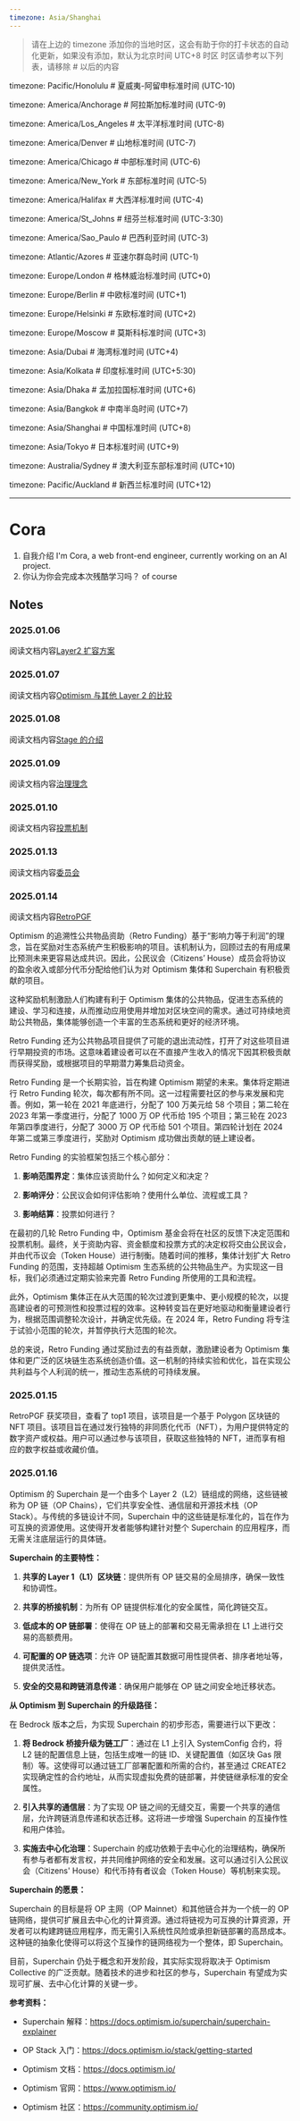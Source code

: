 ```yaml
---
timezone: Asia/Shanghai
---
```


> 请在上边的 timezone 添加你的当地时区，这会有助于你的打卡状态的自动化更新，如果没有添加，默认为北京时间 UTC+8 时区
> 时区请参考以下列表，请移除 # 以后的内容

timezone: Pacific/Honolulu # 夏威夷-阿留申标准时间 (UTC-10)

timezone: America/Anchorage # 阿拉斯加标准时间 (UTC-9)

timezone: America/Los_Angeles # 太平洋标准时间 (UTC-8)

timezone: America/Denver # 山地标准时间 (UTC-7)

timezone: America/Chicago # 中部标准时间 (UTC-6)

timezone: America/New_York # 东部标准时间 (UTC-5)

timezone: America/Halifax # 大西洋标准时间 (UTC-4)

timezone: America/St_Johns # 纽芬兰标准时间 (UTC-3:30)

timezone: America/Sao_Paulo # 巴西利亚时间 (UTC-3)

timezone: Atlantic/Azores # 亚速尔群岛时间 (UTC-1)

timezone: Europe/London # 格林威治标准时间 (UTC+0)

timezone: Europe/Berlin # 中欧标准时间 (UTC+1)

timezone: Europe/Helsinki # 东欧标准时间 (UTC+2)

timezone: Europe/Moscow # 莫斯科标准时间 (UTC+3)

timezone: Asia/Dubai # 海湾标准时间 (UTC+4)

timezone: Asia/Kolkata # 印度标准时间 (UTC+5:30)

timezone: Asia/Dhaka # 孟加拉国标准时间 (UTC+6)

timezone: Asia/Bangkok # 中南半岛时间 (UTC+7)

timezone: Asia/Shanghai # 中国标准时间 (UTC+8)

timezone: Asia/Tokyo # 日本标准时间 (UTC+9)

timezone: Australia/Sydney # 澳大利亚东部标准时间 (UTC+10)

timezone: Pacific/Auckland # 新西兰标准时间 (UTC+12)

---

# Cora

1. 自我介绍
   I'm Cora, a web front-end engineer, currently working on an AI project.
2. 你认为你会完成本次残酷学习吗？
   of course

## Notes

<!-- Content_START -->

### 2025.01.06

阅读文档内容[Layer2 扩容方案](https://docs.optimism.io/stack/rollup/overview)

### 2025.01.07

阅读文档内容[Optimism 与其他 Layer 2 的比较](https://learnblockchain.cn/article/3703)

### 2025.01.08

阅读文档内容[Stage 的介绍](https://medium.com/l2beat/introducing-stages-a-framework-to-evaluate-rollups-maturity-d290bb22befe)

### 2025.01.09

阅读文档内容[治理理念](https://community.optimism.io/welcome/welcome-overview)

### 2025.01.10

阅读文档内容[投票机制](https://github.com/ethereum-optimism/OPerating-manual/blob/main/manual.md)

### 2025.01.13

阅读文档内容[委员会](https://gov.optimism.io/search?q=council)

### 2025.01.14

阅读文档内容[RetroPGF](https://community.optimism.io/citizens-house/how-retro-funding-works)

Optimism 的追溯性公共物品资助（Retro Funding）基于“影响力等于利润”的理念，旨在奖励对生态系统产生积极影响的项目。该机制认为，回顾过去的有用成果比预测未来更容易达成共识。因此，公民议会（Citizens’ House）成员会将协议的盈余收入或部分代币分配给他们认为对 Optimism 集体和 Superchain 有积极贡献的项目。

这种奖励机制激励人们构建有利于 Optimism 集体的公共物品，促进生态系统的建设、学习和连接，从而推动应用使用并增加对区块空间的需求。通过可持续地资助公共物品，集体能够创造一个丰富的生态系统和更好的经济环境。

Retro Funding 还为公共物品项目提供了可能的退出流动性，打开了对这些项目进行早期投资的市场。这意味着建设者可以在不直接产生收入的情况下因其积极贡献而获得奖励，或根据项目的早期潜力筹集启动资金。

Retro Funding 是一个长期实验，旨在构建 Optimism 期望的未来。集体将定期进行 Retro Funding 轮次，每次都有所不同。这一过程需要社区的参与来发展和完善。例如，第一轮在 2021 年底进行，分配了 100 万美元给 58 个项目；第二轮在 2023 年第一季度进行，分配了 1000 万 OP 代币给 195 个项目；第三轮在 2023 年第四季度进行，分配了 3000 万 OP 代币给 501 个项目。第四轮计划在 2024 年第二或第三季度进行，奖励对 Optimism 成功做出贡献的链上建设者。

Retro Funding 的实验框架包括三个核心部分：

1. **影响范围界定**：集体应该资助什么？如何定义和决定？

2. **影响评分**：公民议会如何评估影响？使用什么单位、流程或工具？

3. **影响结算**：投票如何进行？

在最初的几轮 Retro Funding 中，Optimism 基金会将在社区的反馈下决定范围和投票机制。最终，关于资助内容、资金额度和投票方式的决定权将交由公民议会，并由代币议会（Token House）进行制衡。随着时间的推移，集体计划扩大 Retro Funding 的范围，支持超越 Optimism 生态系统的公共物品生产。为实现这一目标，我们必须通过定期实验来完善 Retro Funding 所使用的工具和流程。

此外，Optimism 集体正在从大范围的轮次过渡到更集中、更小规模的轮次，以提高建设者的可预测性和投票过程的效率。这种转变旨在更好地驱动和衡量建设者行为，根据范围调整轮次设计，并确定优先级。在 2024 年，Retro Funding 将专注于试验小范围的轮次，并暂停执行大范围的轮次。

总的来说，Retro Funding 通过奖励过去的有益贡献，激励建设者为 Optimism 集体和更广泛的区块链生态系统创造价值。这一机制的持续实验和优化，旨在实现公共利益与个人利润的统一，推动生态系统的可持续发展。

### 2025.01.15

RetroPGF 获奖项目，查看了 top1 项目，该项目是一个基于 Polygon 区块链的 NFT 项目。该项目旨在通过发行独特的非同质化代币（NFT），为用户提供特定的数字资产或权益。用户可以通过参与该项目，获取这些独特的 NFT，进而享有相应的数字权益或收藏价值。

### 2025.01.16

Optimism 的 Superchain 是一个由多个 Layer 2（L2）链组成的网络，这些链被称为 OP 链（OP Chains），它们共享安全性、通信层和开源技术栈（OP Stack）。与传统的多链设计不同，Superchain 中的这些链是标准化的，旨在作为可互换的资源使用。这使得开发者能够构建针对整个 Superchain 的应用程序，而无需关注底层运行的具体链。

**Superchain 的主要特性：**

1. **共享的 Layer 1（L1）区块链**：提供所有 OP 链交易的全局排序，确保一致性和协调性。

2. **共享的桥接机制**：为所有 OP 链提供标准化的安全属性，简化跨链交互。

3. **低成本的 OP 链部署**：使得在 OP 链上的部署和交易无需承担在 L1 上进行交易的高额费用。

4. **可配置的 OP 链选项**：允许 OP 链配置其数据可用性提供者、排序者地址等，提供灵活性。

5. **安全的交易和跨链消息传递**：确保用户能够在 OP 链之间安全地迁移状态。

**从 Optimism 到 Superchain 的升级路径：**

在 Bedrock 版本之后，为实现 Superchain 的初步形态，需要进行以下更改：

1. **将 Bedrock 桥接升级为链工厂**：通过在 L1 上引入 SystemConfig 合约，将 L2 链的配置信息上链，包括生成唯一的链 ID、关键配置值（如区块 Gas 限制）等。这使得可以通过链工厂部署配置和所需的合约，甚至通过 CREATE2 实现确定性的合约地址，从而实现虚拟免费的链部署，并使链继承标准的安全属性。

2. **引入共享的通信层**：为了实现 OP 链之间的无缝交互，需要一个共享的通信层，允许跨链消息传递和状态迁移。这将进一步增强 Superchain 的互操作性和用户体验。

3. **实施去中心化治理**：Superchain 的成功依赖于去中心化的治理结构，确保所有参与者都有发言权，并共同维护网络的安全和发展。这可以通过引入公民议会（Citizens' House）和代币持有者议会（Token House）等机制来实现。

**Superchain 的愿景：**

Superchain 的目标是将 OP 主网（OP Mainnet）和其他链合并为一个统一的 OP 链网络，提供可扩展且去中心化的计算资源。通过将链视为可互换的计算资源，开发者可以构建跨链应用程序，而无需引入系统性风险或承担新链部署的高昂成本。这种链的抽象化使得可以将这个互操作的链网络视为一个整体，即 Superchain。

目前，Superchain 仍处于概念和开发阶段，其实际实现将取决于 Optimism Collective 的广泛贡献。随着技术的进步和社区的参与，Superchain 有望成为实现可扩展、去中心化计算的关键一步。

**参考资料：**

- Superchain 解释：https://docs.optimism.io/superchain/superchain-explainer

- OP Stack 入门：https://docs.optimism.io/stack/getting-started

- Optimism 文档：https://docs.optimism.io/

- Optimism 官网：https://www.optimism.io/

- Optimism 社区：https://community.optimism.io/

<!-- Content_END -->
